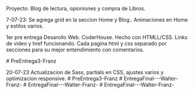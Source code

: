 

Proyecto: Blog de lectura, opioniones y compra de Libros. 


7-07-23: Se agrega grid en la seccion Home y Blog.. Animaciones en Home y estilos varios. 



1er pre entrega Desarollo Web. CoderHouse. Hecho con HTMLL/CSS. 
Links de video y href funcionando. 
Cada pagina html y css separado por secciones para su mejor entendimiento con comentarios. 


#   P r e E n t r e g a 3 - F r a n z 

20-07-23
 Actualizacion de Sass, partials en CSS, ajustes varios y optimizacion responsive. 
 #   P r e E n t r e g a 3 - F r a n z 
 
 
#   E n t r e g a F i n a l - - - W a l t e r - F r a n z -  
 #   E n t r e g a F i n a l - - - W a l t e r - F r a n z -  
 #   E n t r e g a F i n a l - - - W a l t e r - F r a n z -  
 